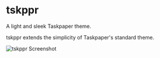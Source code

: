 tskppr
======

A light and sleek Taskpaper theme.

tskppr extends the simplicity of Taskpaper's standard theme.

![tskppr Screenshot](https://raw.github.com/herr-gabriel/tskppr/master/tskppr%20screenshot.png)
